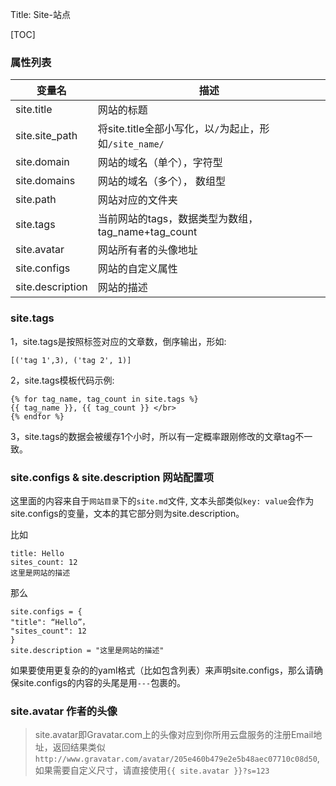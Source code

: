 Title: Site-站点

[TOC]

### 属性列表

| 变量名 | 描述 |
| ----- | --- |
| site.title | 网站的标题 |
| site.site_path | 将site.title全部小写化，以`/`为起止，形如`/site_name/` |
| site.domain | 网站的域名（单个），字符型 |
| site.domains | 网站的域名（多个）， 数组型 |
| site.path| 网站对应的文件夹 |
| site.tags | 当前网站的tags，数据类型为数组，tag_name+tag_count |
| site.avatar | 网站所有者的头像地址 |
| site.configs | 网站的自定义属性 |
| site.description | 网站的描述 |

### site.tags

1，site.tags是按照标签对应的文章数，倒序输出，形如:

```
[('tag 1',3), ('tag 2', 1)]
```

2，site.tags模板代码示例:

```
{% for tag_name, tag_count in site.tags %}
{{ tag_name }}, {{ tag_count }} </br>
{% endfor %}
```

3，site.tags的数据会被缓存1个小时，所以有一定概率跟刚修改的文章tag不一致。


### site.configs & site.description 网站配置项

这里面的内容来自于`网站目录`下的`site.md`文件, 文本头部类似`key: value`会作为site.configs的变量，文本的其它部分则为site.description。

比如
```
title: Hello
sites_count: 12
这里是网站的描述
```
那么
```
site.configs = {
"title": “Hello”，
"sites_count": 12
}
site.description = "这里是网站的描述"
```
如果要使用更复杂的的yaml格式（比如包含列表）来声明site.configs，那么请确保site.configs的内容的头尾是用`---`包裹的。


### site.avatar 作者的头像

> site.avatar即Gravatar.com上的头像对应到你所用云盘服务的注册Email地址，返回结果类似`http://www.gravatar.com/avatar/205e460b479e2e5b48aec07710c08d50`, 如果需要自定义尺寸，请直接使用`{{ site.avatar }}?s=123`

